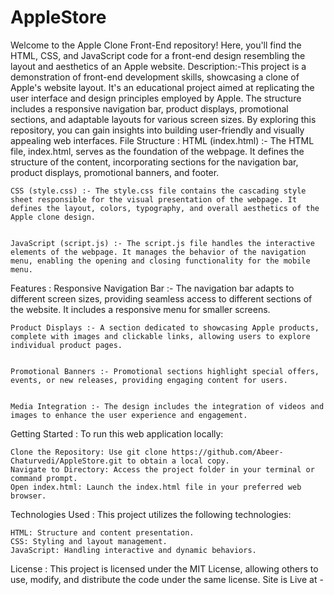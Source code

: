 # AppleStore

Welcome to the Apple Clone Front-End repository! Here, you'll find the HTML, CSS, and JavaScript code for a front-end design resembling the layout and aesthetics of an Apple website.
Description:-This project is a demonstration of front-end development skills, showcasing a clone of Apple's website layout. It's an educational project aimed at replicating the user interface and design principles employed by Apple. The structure includes a responsive navigation bar, product displays, promotional sections, and adaptable layouts for various screen sizes. By exploring this repository, you can gain insights into building user-friendly and visually appealing web interfaces.
File Structure :
    HTML (index.html) :- The HTML file, index.html, serves as the foundation of the webpage. It defines the structure of the content, incorporating sections for the navigation bar, product displays, promotional banners, and footer.


    CSS (style.css) :- The style.css file contains the cascading style sheet responsible for the visual presentation of the webpage. It defines the layout, colors, typography, and overall aesthetics of the Apple clone design.


    JavaScript (script.js) :- The script.js file handles the interactive elements of the webpage. It manages the behavior of the navigation menu, enabling the opening and closing functionality for the mobile menu.

Features :
    Responsive Navigation Bar :- The navigation bar adapts to different screen sizes, providing seamless access to different sections of the website. It includes a responsive menu for smaller screens.


    Product Displays :- A section dedicated to showcasing Apple products, complete with images and clickable links, allowing users to explore individual product pages.


    Promotional Banners :- Promotional sections highlight special offers, events, or new releases, providing engaging content for users.


    Media Integration :- The design includes the integration of videos and images to enhance the user experience and engagement.

Getting Started :
    To run this web application locally:

    Clone the Repository: Use git clone https://github.com/Abeer-Chaturvedi/AppleStore.git to obtain a local copy.
    Navigate to Directory: Access the project folder in your terminal or command prompt.
    Open index.html: Launch the index.html file in your preferred web browser.

Technologies Used :
    This project utilizes the following technologies:

    HTML: Structure and content presentation.
    CSS: Styling and layout management.
    JavaScript: Handling interactive and dynamic behaviors.

License :
    This project is licensed under the MIT License, allowing others to use, modify, and distribute the code under the same license.
Site is Live at -  
